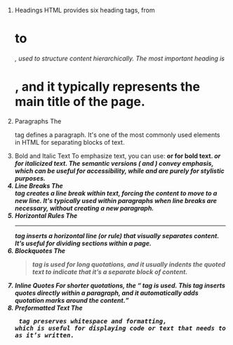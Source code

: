 1. Headings
HTML provides six heading tags, from <h1> to <h6>, used to structure content hierarchically. The most important heading is <h1>, and it typically represents the main title of the page.
2. Paragraphs
The <p> tag defines a paragraph. It's one of the most commonly used elements in HTML for separating blocks of text.
3. Bold and Italic Text
To emphasize text, you can use:
<strong> or <b> for bold text.
<em> or <i> for italicized text.
The semantic versions (<strong> and <em>) convey emphasis, which can be useful for accessibility, while <b> and <i> are purely for stylistic purposes.
4. Line Breaks
The <br> tag creates a line break within text, forcing the content to move to a new line. It's typically used within paragraphs when line breaks are necessary, without creating a new paragraph.
5. Horizontal Rules
The <hr> tag inserts a horizontal line (or rule) that visually separates content. It’s useful for dividing sections within a page.
6. Blockquotes
The <blockquote> tag is used for long quotations, and it usually indents the quoted text to indicate that it’s a separate block of content.
7. Inline Quotes
For shorter quotations, the <q> tag is used. This tag inserts quotes directly within a paragraph, and it automatically adds quotation marks around the content.
8. Preformatted Text
The <pre> tag preserves whitespace and formatting, which is useful for displaying code or text that needs to appear exactly as it’s written.
